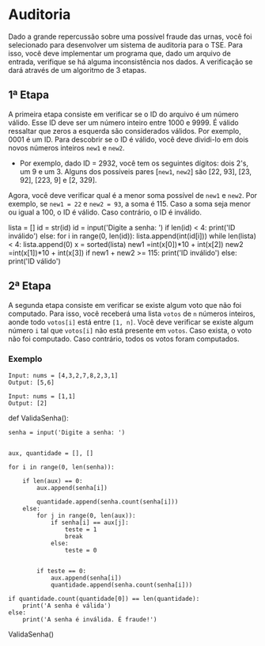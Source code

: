 # Auditoria

Dado a grande repercussão sobre uma possível fraude das urnas, você foi selecionado para desenvolver um sistema de
auditoria para o TSE. Para isso, você deve implementar um programa que, dado um arquivo de entrada, verifique se
há alguma inconsistência nos dados. A verificação se dará através de um algoritmo de 3 etapas.

## 1ª Etapa

A primeira etapa consiste em verificar se o ID do arquivo é um número válido. Esse ID deve ser um número inteiro entre
1000 e 9999. É válido ressaltar que zeros a esquerda são considerados válidos. Por exemplo, 0001 é um ID. Para descobrir
se o ID é válido, você deve dividi-lo em dois novos números inteiros `new1` e `new2`.

* Por exemplo, dado ID = 2932, você tem os seguintes dígitos: dois 2's, um 9 e um 3. Alguns dos possíveis
  pares [`new1`, `new2`] são [22, 93], [23, 92], [223, 9] e [2, 329].

Agora, você deve verificar qual é a menor soma possível de `new1` e `new2`. Por exemplo, se `new1 = 22` e `new2 = 93`,
a soma é 115. Caso a soma seja menor ou igual a 100, o ID é válido. Caso contrário, o ID é inválido.

lista = []
id = str(id)
id = input('Digite a senha: ')
if len(id) < 4:
  print('ID inválido')
else:
  for i in range(0, len(id)):
    lista.append(int(id[i]))
  while len(lista) < 4:
    lista.append(0)
  x = sorted(lista)
  new1 =int(x[0])*10 + int(x[2])
  new2 =int(x[1])*10 + int(x[3])
  if new1 + new2 >= 115:
    print('ID inválido')
  else:
    print('ID válido')

## 2ª Etapa

A segunda etapa consiste em verificar se existe algum voto que não foi computado. Para isso, você receberá uma
lista `votos`
de `n` números inteiros, aonde todo `votos[i]` está entre `[1, n]`. Você deve verificar se existe algum número `i` tal
que
`votos[i]` não está presente em `votos`. Caso exista, o voto não foi computado. Caso contrário, todos os votos foram
computados.

### Exemplo

```
Input: nums = [4,3,2,7,8,2,3,1]
Output: [5,6]
```

```
Input: nums = [1,1]
Output: [2]
```

def ValidaSenha():
    
    senha = input('Digite a senha: ')

    
    aux, quantidade = [], []

    for i in range(0, len(senha)):
      
        if len(aux) == 0:
            aux.append(senha[i])
            
            quantidade.append(senha.count(senha[i]))
        else:
            for j in range(0, len(aux)):
                if senha[i] == aux[j]:
                    teste = 1
                    break
                else:
                    teste = 0

           
            if teste == 0:
                aux.append(senha[i])
                quantidade.append(senha.count(senha[i]))

    if quantidade.count(quantidade[0]) == len(quantidade):
        print('A senha é válida')
    else:
        print('A senha é inválida. É fraude!')

ValidaSenha()
